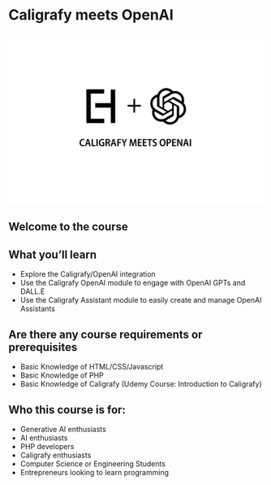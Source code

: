 # Caligrafy meets OpenAI
![Caligrafy](https://github.com/caligrafy/caligrafy-openai-course/blob/main/caligrafy_openai2.png)

## Welcome to the course

## What you’ll learn
- Explore the Caligrafy/OpenAI integration
- Use the Caligrafy OpenAI module to engage with OpenAI GPTs and DALL.E
- Use the Caligrafy Assistant module to easily create and manage OpenAI Assistants

## Are there any course requirements or prerequisites
- Basic Knowledge of HTML/CSS/Javascript
- Basic Knowledge of PHP
- Basic Knowledge of Caligrafy (Udemy Course: Introduction to Caligrafy)

## Who this course is for:
- Generative AI enthusiasts
- AI enthusiasts
- PHP developers
- Caligrafy enthusiasts
- Computer Science or Engineering Students
- Entrepreneurs looking to learn programming
